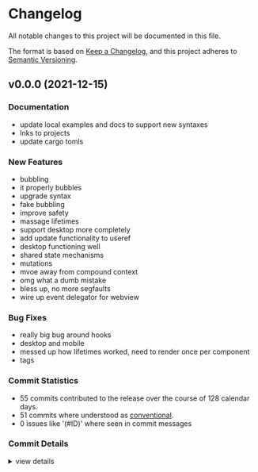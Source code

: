 # Changelog

All notable changes to this project will be documented in this file.

The format is based on [Keep a Changelog](https://keepachangelog.com/en/1.0.0/),
and this project adheres to [Semantic Versioning](https://semver.org/spec/v2.0.0.html).

## v0.0.0 (2021-12-15)

### Documentation

 - <csr-id-4de16c4779648e591b3869b5df31271ae603c812/> update local examples and docs to support new syntaxes
 - <csr-id-460783ad549818a85db634ed9c39ffce210b98ec/> lnks to projects
 - <csr-id-e4c06ce8e893779d2aad0883a1bb27d193bc5985/> update cargo tomls

### New Features

 - <csr-id-19df1bda109aba03c40ff631263bcb7035004ca0/> bubbling
 - <csr-id-9d8c5ca5ab5784b3f17d7ee20a451ee68fd703d6/> it properly bubbles
 - <csr-id-fd93ee89c19b085a04307ef30217170518defa8e/> upgrade syntax
 - <csr-id-11757ddf61e1decb1bd1c2bb30455d0bd01a3e95/> fake bubbling
 - <csr-id-fda2ebc2a22965845e015384f39f34ce7cb3e428/> improve safety
 - <csr-id-9726a065b0d4fb1ede5b53a2ddd58c855e51539f/> massage lifetimes
 - <csr-id-efd0e9b5648c809057f339083ba9d454f810d483/> support desktop more completely
 - <csr-id-a2b0c50a343005c63c7032bcefb8323b78350bb9/> add update functionality to useref
 - <csr-id-5502429626023d0788cca352e94ac6ea67c2cb11/> desktop functioning well
 - <csr-id-4a4c7afca7e1beadd4b213214074fdb420eb0923/> shared state mechanisms
 - <csr-id-fac42339c272b0e430ebf4f31b6061a0635d3e19/> mutations
 - <csr-id-a2c7d17b0595769f60bc1c2bbf7cbe32cec37486/> mvoe away from compound context
 - <csr-id-f782e142118fb7acf1b88a0f3fbb03e4a5e3e91e/> omg what a dumb mistake
 - <csr-id-4a0068f09918adbc299150edcf777f342ced0dd3/> bless up, no more segfaults
 - <csr-id-7dfe89c9581f45a445f17f9fe4bb94e61f67e971/> wire up event delegator for webview

### Bug Fixes

 - <csr-id-52c7154897111b570918127ffe3285bb1d5951a0/> really big bug around hooks
 - <csr-id-601078f9cf78a58d7502a377676ac94f3cf037bf/> desktop and mobile
 - <csr-id-ba9e1dbb8fa24048a6c9ccef8a8722688226a845/> messed up how lifetimes worked, need to render once per component
 - <csr-id-a33f7701fcf5f917fea8719253650b5ad92554fd/> tags

### Commit Statistics

<csr-read-only-do-not-edit/>

 - 55 commits contributed to the release over the course of 128 calendar days.
 - 51 commits where understood as [conventional](https://www.conventionalcommits.org).
 - 0 issues like '(#ID)' where seen in commit messages

### Commit Details

<csr-read-only-do-not-edit/>

<details><summary>view details</summary>

 * **Uncategorized**
    - tags ([`a33f770`](https://github.comgit//DioxusLabs/dioxus/commit/a33f7701fcf5f917fea8719253650b5ad92554fd))
    - Release dioxus-core v0.1.3, dioxus-core-macro v0.1.2, dioxus-html v0.1.0, dioxus-desktop v0.0.0, dioxus-hooks v0.1.3, dioxus-liveview v0.1.0, dioxus-mobile v0.0.0, dioxus-router v0.1.0, dioxus-ssr v0.1.0, dioxus-web v0.0.0, dioxus v0.1.0 ([`3a706ac`](https://github.comgit//DioxusLabs/dioxus/commit/3a706ac4168db137723bea90d7a0058190adfc3c))
    - update cargo tomls ([`e4c06ce`](https://github.comgit//DioxusLabs/dioxus/commit/e4c06ce8e893779d2aad0883a1bb27d193bc5985))
    - Release dioxus-core v0.1.3, dioxus-core-macro v0.1.2, dioxus-html v0.1.0, dioxus-desktop v0.0.0, dioxus-hooks v0.1.3, dioxus-liveview v0.1.0, dioxus-mobile v0.0.0, dioxus-router v0.1.0, dioxus-ssr v0.1.0, dioxus-web v0.0.0, dioxus v0.1.0 ([`270dfc9`](https://github.comgit//DioxusLabs/dioxus/commit/270dfc9590b2354d083ea8da5cc0e1a1497d30e0))
    - update local examples and docs to support new syntaxes ([`4de16c4`](https://github.comgit//DioxusLabs/dioxus/commit/4de16c4779648e591b3869b5df31271ae603c812))
    - rename fc to component ([`1e4a599`](https://github.comgit//DioxusLabs/dioxus/commit/1e4a599d14af85a2d1c29a442dd489f8dc8df321))
    - polish ([`8bf57dc`](https://github.comgit//DioxusLabs/dioxus/commit/8bf57dc21dfbcbae5b95650203b68d3f41227652))
    - really big bug around hooks ([`52c7154`](https://github.comgit//DioxusLabs/dioxus/commit/52c7154897111b570918127ffe3285bb1d5951a0))
    - better desktop support ([`25a8411`](https://github.comgit//DioxusLabs/dioxus/commit/25a8411485e85bb7e3c8f20701d484529efe9a80))
    - bubbling ([`19df1bd`](https://github.comgit//DioxusLabs/dioxus/commit/19df1bda109aba03c40ff631263bcb7035004ca0))
    - move examples around ([`1e6e5e6`](https://github.comgit//DioxusLabs/dioxus/commit/1e6e5e611b61571f272289adefc9cdd7d59c4399))
    - updates to router ([`bab21a0`](https://github.comgit//DioxusLabs/dioxus/commit/bab21a0aa1cbf8e6bd95f823e49f53c082e8d6cc))
    - docs and router ([`a5f05d7`](https://github.comgit//DioxusLabs/dioxus/commit/a5f05d73acc0e47b05cff64a373482519414bc7c))
    - it properly bubbles ([`9d8c5ca`](https://github.comgit//DioxusLabs/dioxus/commit/9d8c5ca5ab5784b3f17d7ee20a451ee68fd703d6))
    - upgrade syntax ([`fd93ee8`](https://github.comgit//DioxusLabs/dioxus/commit/fd93ee89c19b085a04307ef30217170518defa8e))
    - fake bubbling ([`11757dd`](https://github.comgit//DioxusLabs/dioxus/commit/11757ddf61e1decb1bd1c2bb30455d0bd01a3e95))
    - Merge branch 'master' into jk/remove_node_safety ([`db00047`](https://github.comgit//DioxusLabs/dioxus/commit/db0004758c77331cc3b93ea8cf227c060028e12e))
    - Merge branch 'master' of https://github.com/jkelleyrtp/dioxus ([`60d6eb2`](https://github.comgit//DioxusLabs/dioxus/commit/60d6eb204a10633e5e52f91e855bd12c5cda40f2))
    - desktop and mobile ([`601078f`](https://github.comgit//DioxusLabs/dioxus/commit/601078f9cf78a58d7502a377676ac94f3cf037bf))
    - slim down tokio ([`e86c1d8`](https://github.comgit//DioxusLabs/dioxus/commit/e86c1d8972dfa8717cd450513e90ff05b9af4776))
    - docs ([`a42711a`](https://github.comgit//DioxusLabs/dioxus/commit/a42711a324215b87f607093a57b204be4154f30e))
    - improve safety ([`fda2ebc`](https://github.comgit//DioxusLabs/dioxus/commit/fda2ebc2a22965845e015384f39f34ce7cb3e428))
    - massage lifetimes ([`9726a06`](https://github.comgit//DioxusLabs/dioxus/commit/9726a065b0d4fb1ede5b53a2ddd58c855e51539f))
    - book documentation ([`16dbf4a`](https://github.comgit//DioxusLabs/dioxus/commit/16dbf4a6f84103857385fb4b142a718b0ce72118))
    - more changes to scheduler ([`059294a`](https://github.comgit//DioxusLabs/dioxus/commit/059294ab55e9e945c9aede1fd4b4faf39a7b9ea9))
    - messed up how lifetimes worked, need to render once per component ([`ba9e1db`](https://github.comgit//DioxusLabs/dioxus/commit/ba9e1dbb8fa24048a6c9ccef8a8722688226a845))
    - major cleanups to scheduler ([`2933e4b`](https://github.comgit//DioxusLabs/dioxus/commit/2933e4bc11b3074c2bde8d76ec55364fca841988))
    - move everything over to a stack dst ([`0e9d5fc`](https://github.comgit//DioxusLabs/dioxus/commit/0e9d5fc5306ab508d5af6999a4064f9b8b48460f))
    - support desktop more completely ([`efd0e9b`](https://github.comgit//DioxusLabs/dioxus/commit/efd0e9b5648c809057f339083ba9d454f810d483))
    - add update functionality to useref ([`a2b0c50`](https://github.comgit//DioxusLabs/dioxus/commit/a2b0c50a343005c63c7032bcefb8323b78350bb9))
    - lnks to projects ([`460783a`](https://github.comgit//DioxusLabs/dioxus/commit/460783ad549818a85db634ed9c39ffce210b98ec))
    - desktop functioning well ([`5502429`](https://github.comgit//DioxusLabs/dioxus/commit/5502429626023d0788cca352e94ac6ea67c2cb11))
    - more example images ([`2403990`](https://github.comgit//DioxusLabs/dioxus/commit/2403990ea362f1e066da5a877b123cbdfe3dada2))
    - overhaul event system ([`7a03c1d`](https://github.comgit//DioxusLabs/dioxus/commit/7a03c1d2b48590276b182465679387655fe08f3a))
    - threadsafe ([`82953f2`](https://github.comgit//DioxusLabs/dioxus/commit/82953f2ac37913f83a822333acd0c47e20777d31))
    - shared state mechanisms ([`4a4c7af`](https://github.comgit//DioxusLabs/dioxus/commit/4a4c7afca7e1beadd4b213214074fdb420eb0923))
    - clean up the web module ([`823adc0`](https://github.comgit//DioxusLabs/dioxus/commit/823adc0834b581327aee745c72ce8993f0bba5aa))
    - fix some event stuff for web and core ([`725b4a1`](https://github.comgit//DioxusLabs/dioxus/commit/725b4a1d7f5d629b1b0a163b65bfd93b2f8a151b))
    - mutations ([`fac4233`](https://github.comgit//DioxusLabs/dioxus/commit/fac42339c272b0e430ebf4f31b6061a0635d3e19))
    - add test_dom ([`a652090`](https://github.comgit//DioxusLabs/dioxus/commit/a652090dc5708db334fa7430fededb1bac207880))
    - bottom up dropping ([`f2334c1`](https://github.comgit//DioxusLabs/dioxus/commit/f2334c17be2612d926361686d7d40a57e3ffe9b9))
    - cleanup ([`1745a44`](https://github.comgit//DioxusLabs/dioxus/commit/1745a44d949b994b64ea1fb715cbe36963ae7027))
    - docs, html! macro, more ([`caf772c`](https://github.comgit//DioxusLabs/dioxus/commit/caf772cf249d2f56c8d0b0fa2737ad48e32c6e82))
    - cleanup workspace ([`8f0bb5d`](https://github.comgit//DioxusLabs/dioxus/commit/8f0bb5dc5bfa3e775af567c4b569622cdd932af1))
    - clean up warnings ([`b32e261`](https://github.comgit//DioxusLabs/dioxus/commit/b32e2611e37b17c2371ffb10cf1ac647f017d917))
    - web stuff ([`acad9ca`](https://github.comgit//DioxusLabs/dioxus/commit/acad9ca622748f96599dd02ad22aaeaae3621b76))
    - making progress on diffing and hydration ([`49856cc`](https://github.comgit//DioxusLabs/dioxus/commit/49856ccd6865f88d63765f26d27f7e945b554da0))
    - mvoe away from compound context ([`a2c7d17`](https://github.comgit//DioxusLabs/dioxus/commit/a2c7d17b0595769f60bc1c2bbf7cbe32cec37486))
    - omg what a dumb mistake ([`f782e14`](https://github.comgit//DioxusLabs/dioxus/commit/f782e142118fb7acf1b88a0f3fbb03e4a5e3e91e))
    - refactor ([`8b0eb87`](https://github.comgit//DioxusLabs/dioxus/commit/8b0eb87c72ea9d444dee99a8b05643f19fea2634))
    - bless up, no more segfaults ([`4a0068f`](https://github.comgit//DioxusLabs/dioxus/commit/4a0068f09918adbc299150edcf777f342ced0dd3))
    - wire up event delegator for webview ([`7dfe89c`](https://github.comgit//DioxusLabs/dioxus/commit/7dfe89c9581f45a445f17f9fe4bb94e61f67e971))
    - solve some issues regarding listeners ([`dfaf5ad`](https://github.comgit//DioxusLabs/dioxus/commit/dfaf5adee164f44a679ab21d730caaab3610e01f))
    - more overhaul on virtualevents ([`41cc429`](https://github.comgit//DioxusLabs/dioxus/commit/41cc42919d42453f8f2560aa852211364af4ad3d))
    - groundwork for noderefs ([`c1afeba`](https://github.comgit//DioxusLabs/dioxus/commit/c1afeba1efb1a063705466a14648beee08cacb86))
</details>

